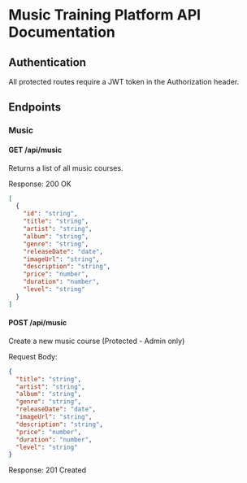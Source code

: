 # Music Training Platform API Documentation

## Authentication
All protected routes require a JWT token in the Authorization header.

## Endpoints

### Music

#### GET /api/music
Returns a list of all music courses.

Response: 200 OK
```json
[
  {
    "id": "string",
    "title": "string",
    "artist": "string",
    "album": "string",
    "genre": "string",
    "releaseDate": "date",
    "imageUrl": "string",
    "description": "string",
    "price": "number",
    "duration": "number",
    "level": "string"
  }
]
```

#### POST /api/music
Create a new music course (Protected - Admin only)

Request Body:
```json
{
  "title": "string",
  "artist": "string",
  "album": "string",
  "genre": "string",
  "releaseDate": "date",
  "imageUrl": "string",
  "description": "string",
  "price": "number",
  "duration": "number",
  "level": "string"
}
```

Response: 201 Created